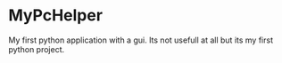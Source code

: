 # MyPcHelper
My first python application with a gui. Its not usefull at all but its my first python project.
